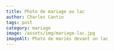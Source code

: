 ```yaml
---
title: Photo de mariage au lac
author: Charles Cantin
tags: post
category: mariage
image: /assets/img/mariage-lac.jpg
imageAlt: Photo de mariés devant un lac
---
```

